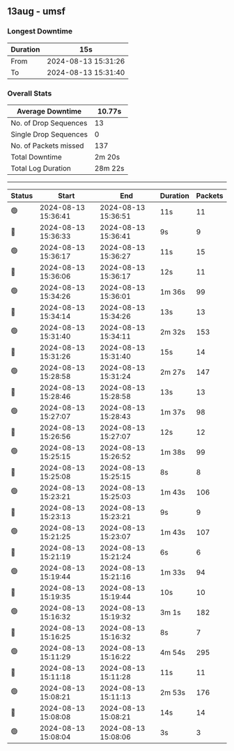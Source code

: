 
## 13aug - umsf

### Longest Downtime

Duration | 15s
---- | ----
From | 2024-08-13 15:31:26
To | 2024-08-13 15:31:40

### Overall Stats

Average Downtime | 10.77s
---- | ----
No. of Drop Sequences | 13
Single Drop Sequences | 0
No. of Packets missed | 137
Total Downtime | 2m 20s
Total Log Duration | 28m 22s


---------

Status | Start | End | Duration | Packets
---- | ---- | ---- | ---- | ----
🟢 | 2024-08-13 15:36:41 | 2024-08-13 15:36:51 | 11s | 11
🔴 | 2024-08-13 15:36:33 | 2024-08-13 15:36:41 | 9s | 9
🟢 | 2024-08-13 15:36:17 | 2024-08-13 15:36:27 | 11s | 15
🔴 | 2024-08-13 15:36:06 | 2024-08-13 15:36:17 | 12s | 11
🟢 | 2024-08-13 15:34:26 | 2024-08-13 15:36:01 | 1m 36s | 99
🔴 | 2024-08-13 15:34:14 | 2024-08-13 15:34:26 | 13s | 13
🟢 | 2024-08-13 15:31:40 | 2024-08-13 15:34:11 | 2m 32s | 153
🔴 | 2024-08-13 15:31:26 | 2024-08-13 15:31:40 | 15s | 14
🟢 | 2024-08-13 15:28:58 | 2024-08-13 15:31:24 | 2m 27s | 147
🔴 | 2024-08-13 15:28:46 | 2024-08-13 15:28:58 | 13s | 13
🟢 | 2024-08-13 15:27:07 | 2024-08-13 15:28:43 | 1m 37s | 98
🔴 | 2024-08-13 15:26:56 | 2024-08-13 15:27:07 | 12s | 12
🟢 | 2024-08-13 15:25:15 | 2024-08-13 15:26:52 | 1m 38s | 99
🔴 | 2024-08-13 15:25:08 | 2024-08-13 15:25:15 | 8s | 8
🟢 | 2024-08-13 15:23:21 | 2024-08-13 15:25:03 | 1m 43s | 106
🔴 | 2024-08-13 15:23:13 | 2024-08-13 15:23:21 | 9s | 9
🟢 | 2024-08-13 15:21:25 | 2024-08-13 15:23:07 | 1m 43s | 107
🔴 | 2024-08-13 15:21:19 | 2024-08-13 15:21:24 | 6s | 6
🟢 | 2024-08-13 15:19:44 | 2024-08-13 15:21:16 | 1m 33s | 94
🔴 | 2024-08-13 15:19:35 | 2024-08-13 15:19:44 | 10s | 10
🟢 | 2024-08-13 15:16:32 | 2024-08-13 15:19:32 | 3m 1s | 182
🔴 | 2024-08-13 15:16:25 | 2024-08-13 15:16:32 | 8s | 7
🟢 | 2024-08-13 15:11:29 | 2024-08-13 15:16:22 | 4m 54s | 295
🔴 | 2024-08-13 15:11:18 | 2024-08-13 15:11:28 | 11s | 11
🟢 | 2024-08-13 15:08:21 | 2024-08-13 15:11:13 | 2m 53s | 176
🔴 | 2024-08-13 15:08:08 | 2024-08-13 15:08:21 | 14s | 14
🟢 | 2024-08-13 15:08:04 | 2024-08-13 15:08:06 | 3s | 3